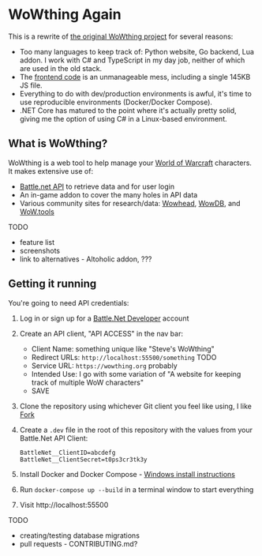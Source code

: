 # WoWthing Again

This is a rewrite of [the original WoWthing project](https://gitlab.com/thing-engineering/wowthing) for several reasons:

- Too many languages to keep track of: Python website, Go backend, Lua addon. I work with C# and TypeScript in my day job, neither of which are used in the old stack.
- The [frontend code](https://gitlab.com/thing-engineering/wowthing/wowthing/-/tree/master/assets) is an unmanageable mess, including a single 145KB JS file.
- Everything to do with dev/production environments is awful, it's time to use reproducible environments (Docker/Docker Compose).
- .NET Core has matured to the point where it's actually pretty solid, giving me the option of using C# in a Linux-based environment.

## What is WoWthing?

WoWthing is a web tool to help manage your [World of Warcraft](https://worldofwarcraft.com/en-us/) characters. It makes extensive use of:
 
- [Battle.net API](https://develop.battle.net/documentation) to retrieve data and for user login
- An in-game addon to cover the many holes in API data
- Various community sites for research/data: [Wowhead](https://www.wowhead.com), [WowDB](https://www.wowdb.com), and [WoW.tools](https://wow.tools)

TODO

- feature list
- screenshots
- link to alternatives - Altoholic addon, ???

## Getting it running

You're going to need API credentials:

1. Log in or sign up for a [Battle.Net Developer](https://develop.battle.net) account
1. Create an API client, "API ACCESS" in the nav bar:
    - Client Name: something unique like "Steve's WoWthing"
    - Redirect URLs: `http://localhost:55500/something` TODO
    - Service URL: `https://wowthing.org` probably
    - Intended Use: I go with some variation of "A website for keeping track of multiple WoW characters"
    - SAVE

1. Clone the repository using whichever Git client you feel like using, I like [Fork](https://git-fork.com/)
1. Create a `.dev` file in the root of this repository with the values from your Battle.Net API Client:
    ```
    BattleNet__ClientID=abcdefg
    BattleNet__ClientSecret=t0ps3cr3tk3y
    ```

1. Install Docker and Docker Compose - [Windows install instructions](https://docs.docker.com/docker-for-windows/install/)
1. Run `docker-compose up --build` in a terminal window to start everything
1. Visit http://localhost:55500

TODO

- creating/testing database migrations
- pull requests - CONTRIBUTING.md?
